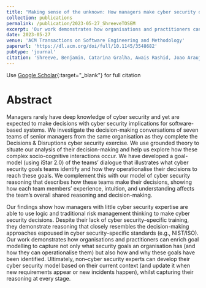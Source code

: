 ```yaml
---
title: "Making sense of the unknown: How managers make cyber security decisions"
collection: publications
permalink: /publication/2023-05-27_ShreeveTOSEM
excerpt: 'Our work demonstrates how organisations and practitioners can enrich goal modelling to capture not only what security goals an organisation has (and how they can operationalise them) but also how and why these goals have been identified.'
date: 2023-05-27
venue: 'ACM Transactions on Software Engineering and Methodology'
paperurl: 'https://dl.acm.org/doi/full/10.1145/3548682'
pubtype: 'journal'
citation: 'Shreeve, Benjamin, Catarina Gralha, Awais Rashid, Joao Araujo, and Miguel Goulão. "Making sense of the unknown: How managers make cyber security decisions." ACM Transactions on Software Engineering and Methodology 32, Issue 4, Article No.: 83 (2023): 1-33.'
---
```

Use [Google Scholar](https://scholar.google.com/scholar?q=Making+sense+of+the+unknown:+How+managers+make+cyber+security+decisions){:target="_blank"} for full citation

# Abstract
Managers rarely have deep knowledge of cyber security and yet are expected to make decisions with cyber security implications for software-based systems. We investigate the decision-making conversations of seven teams of senior managers from the same organisation as they complete the Decisions & Disruptions cyber security exercise. We use grounded theory to situate our analysis of their decision-making and help us explore how these complex socio-cognitive interactions occur. We have developed a goal-model (using iStar 2.0) of the teams’ dialogue that illustrates what cyber security goals teams identify and how they operationalise their decisions to reach these goals. We complement this with our model of cyber security reasoning that describes how these teams make their decisions, showing how each team members’ experience, intuition, and understanding affects the team’s overall shared reasoning and decision-making.

Our findings show how managers with little cyber security expertise are able to use logic and traditional risk management thinking to make cyber security decisions. Despite their lack of cyber security–specific training, they demonstrate reasoning that closely resembles the decision-making approaches espoused in cyber security–specific standards (e.g., NIST/ISO). Our work demonstrates how organisations and practitioners can enrich goal modelling to capture not only what security goals an organisation has (and how they can operationalise them) but also how and why these goals have been identified. Ultimately, non–cyber security experts can develop their cyber security model based on their current context (and update it when new requirements appear or new incidents happen), whilst capturing their reasoning at every stage.
